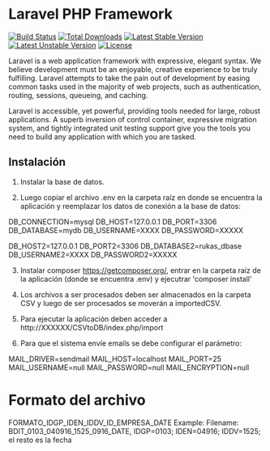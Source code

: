 # Laravel PHP Framework

[![Build Status](https://travis-ci.org/laravel/framework.svg)](https://travis-ci.org/laravel/framework)
[![Total Downloads](https://poser.pugx.org/laravel/framework/d/total.svg)](https://packagist.org/packages/laravel/framework)
[![Latest Stable Version](https://poser.pugx.org/laravel/framework/v/stable.svg)](https://packagist.org/packages/laravel/framework)
[![Latest Unstable Version](https://poser.pugx.org/laravel/framework/v/unstable.svg)](https://packagist.org/packages/laravel/framework)
[![License](https://poser.pugx.org/laravel/framework/license.svg)](https://packagist.org/packages/laravel/framework)

Laravel is a web application framework with expressive, elegant syntax. We believe development must be an enjoyable, creative experience to be truly fulfilling. Laravel attempts to take the pain out of development by easing common tasks used in the majority of web projects, such as authentication, routing, sessions, queueing, and caching.

Laravel is accessible, yet powerful, providing tools needed for large, robust applications. A superb inversion of control container, expressive migration system, and tightly integrated unit testing support give you the tools you need to build any application with which you are tasked.

## Instalación

1) Instalar la base de datos.

2) Luego copiar el archivo .env en la carpeta raíz en donde se encuentra la aplicación y reemplazar los datos de conexión a la base de datos:

DB_CONNECTION=mysql
DB_HOST=127.0.0.1
DB_PORT=3306
DB_DATABASE=mydb
DB_USERNAME=XXXX
DB_PASSWORD=XXXXX

DB_HOST2=127.0.0.1
DB_PORT2=3306
DB_DATABASE2=rukas_dbase
DB_USERNAME2=XXXX
DB_PASSWORD2=XXXXX

3) Instalar composer https://getcomposer.org/, entrar en la carpeta raíz de la aplicación (donde se encuentra .env) y ejecutrar 'composer install'

4) Los archivos a ser procesados deben ser almacenados en la carpeta CSV y luego de ser procesados se moverán a importedCSV.

5) Para ejecutar la aplicación deben acceder a http://XXXXXX/CSVtoDB/index.php/import

6) Para que el sistema envíe emails se debe configurar el parámetro:

MAIL_DRIVER=sendmail
MAIL_HOST=localhost
MAIL_PORT=25
MAIL_USERNAME=null
MAIL_PASSWORD=null
MAIL_ENCRYPTION=null

# Formato del archivo
FORMATO_IDGP_IDEN_IDDV_ID_EMPRESA_DATE
Example: Filename: BDIT_0103_040916_1525_0916_DATE, IDGP=0103; IDEN=04916; IDDV=1525; el resto es la fecha
